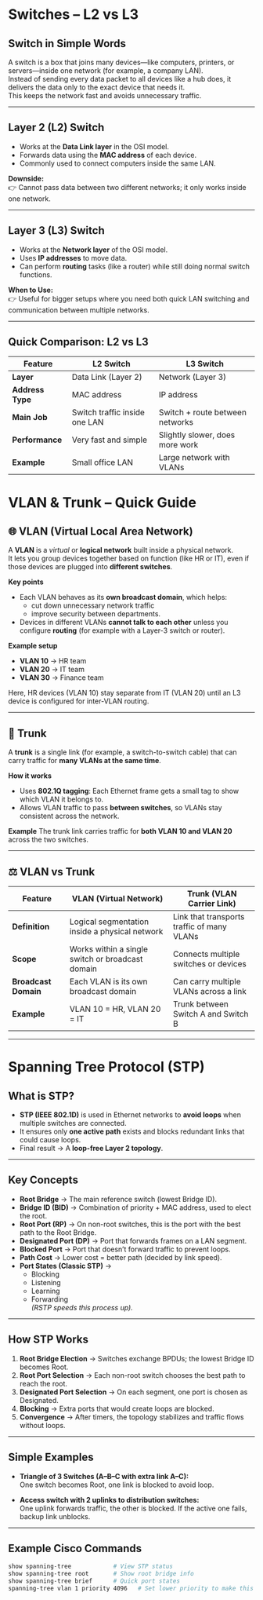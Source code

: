 # Switches – L2 vs L3

## Switch in Simple Words
A switch is a box that joins many devices—like computers, printers, or servers—inside one network (for example, a company LAN).  
Instead of sending every data packet to all devices like a hub does, it delivers the data only to the exact device that needs it.  
This keeps the network fast and avoids unnecessary traffic.

---

## Layer 2 (L2) Switch
- Works at the **Data Link layer** in the OSI model.  
- Forwards data using the **MAC address** of each device.  
- Commonly used to connect computers inside the same LAN.

**Downside:**  
👉 Cannot pass data between two different networks; it only works inside one network.

---

## Layer 3 (L3) Switch
- Works at the **Network layer** of the OSI model.  
- Uses **IP addresses** to move data.  
- Can perform **routing** tasks (like a router) while still doing normal switch functions.  

**When to Use:**  
👉 Useful for bigger setups where you need both quick LAN switching and communication between multiple networks.

---

## Quick Comparison: L2 vs L3

| Feature        | L2 Switch | L3 Switch |
|-----------------|----------|----------|
| **Layer**       | Data Link (Layer 2) | Network (Layer 3) |
| **Address Type**| MAC address         | IP address       |
| **Main Job**    | Switch traffic inside one LAN | Switch + route between networks |
| **Performance** | Very fast and simple | Slightly slower, does more work |
| **Example**     | Small office LAN     | Large network with VLANs |

# VLAN & Trunk – Quick Guide

## 🌐 VLAN (Virtual Local Area Network)
A **VLAN** is a *virtual* or **logical network** built inside a physical network.  
It lets you group devices together based on function (like HR or IT), even if those devices are plugged into **different switches**.

**Key points**
- Each VLAN behaves as its **own broadcast domain**, which helps:
  - cut down unnecessary network traffic
  - improve security between departments.
- Devices in different VLANs **cannot talk to each other** unless you configure **routing** (for example with a Layer-3 switch or router).

**Example setup**
- **VLAN 10** → HR team  
- **VLAN 20** → IT team  
- **VLAN 30** → Finance team  

Here, HR devices (VLAN 10) stay separate from IT (VLAN 20) until an L3 device is configured for inter-VLAN routing.

---

## 🔗 Trunk
A **trunk** is a single link (for example, a switch-to-switch cable) that can carry traffic for **many VLANs at the same time**.

**How it works**
- Uses **802.1Q tagging**: Each Ethernet frame gets a small tag to show which VLAN it belongs to.
- Allows VLAN traffic to pass **between switches**, so VLANs stay consistent across the network.

**Example**
The trunk link carries traffic for **both VLAN 10 and VLAN 20** across the two switches.

---

## ⚖️ VLAN vs Trunk

| Feature            | VLAN (Virtual Network)                         | Trunk (VLAN Carrier Link)                 |
|--------------------|--------------------------------------------------|--------------------------------------------|
| **Definition**     | Logical segmentation inside a physical network   | Link that transports traffic of many VLANs |
| **Scope**          | Works within a single switch or broadcast domain | Connects multiple switches or devices     |
| **Broadcast Domain** | Each VLAN is its own broadcast domain          | Can carry multiple VLANs across a link     |
| **Example**        | VLAN 10 = HR, VLAN 20 = IT                      | Trunk between Switch A and Switch B        |

---

# Spanning Tree Protocol (STP)

##  What is STP?
- **STP (IEEE 802.1D)** is used in Ethernet networks to **avoid loops** when multiple switches are connected.  
- It ensures only **one active path** exists and blocks redundant links that could cause loops.  
- Final result → A **loop-free Layer 2 topology**.

---

##  Key Concepts
- **Root Bridge** → The main reference switch (lowest Bridge ID).  
- **Bridge ID (BID)** → Combination of priority + MAC address, used to elect the root.  
- **Root Port (RP)** → On non-root switches, this is the port with the best path to the Root Bridge.  
- **Designated Port (DP)** → Port that forwards frames on a LAN segment.  
- **Blocked Port** → Port that doesn’t forward traffic to prevent loops.  
- **Path Cost** → Lower cost = better path (decided by link speed).  
- **Port States (Classic STP)** →  
  - Blocking  
  - Listening  
  - Learning  
  - Forwarding  
  *(RSTP speeds this process up).*

---

##  How STP Works
1. **Root Bridge Election** → Switches exchange BPDUs; the lowest Bridge ID becomes Root.  
2. **Root Port Selection** → Each non-root switch chooses the best path to reach the root.  
3. **Designated Port Selection** → On each segment, one port is chosen as Designated.  
4. **Blocking** → Extra ports that would create loops are blocked.  
5. **Convergence** → After timers, the topology stabilizes and traffic flows without loops.  

---

##  Simple Examples
- **Triangle of 3 Switches (A–B–C with extra link A–C):**  
  One switch becomes Root, one link is blocked to avoid loop.  

- **Access switch with 2 uplinks to distribution switches:**  
  One uplink forwards traffic, the other is blocked. If the active one fails, backup link unblocks.  

---

##  Example Cisco Commands
```bash
show spanning-tree            # View STP status
show spanning-tree root       # Show root bridge info
show spanning-tree brief      # Quick port states
spanning-tree vlan 1 priority 4096   # Set lower priority to make this switch root




